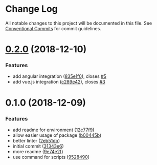 # Change Log

All notable changes to this project will be documented in this file.
See [Conventional Commits](https://conventionalcommits.org) for commit guidelines.

# [0.2.0](https://github.com/Dapp-Stack/Dapp-Stack/compare/v0.1.6...v0.2.0) (2018-12-10)


### Features

* add angular integration ([835e1f0](https://github.com/Dapp-Stack/Dapp-Stack/commit/835e1f0)), closes [#5](https://github.com/Dapp-Stack/Dapp-Stack/issues/5)
* add vue.js integration ([c289e42](https://github.com/Dapp-Stack/Dapp-Stack/commit/c289e42)), closes [#3](https://github.com/Dapp-Stack/Dapp-Stack/issues/3)





# 0.1.0 (2018-12-09)


### Features

* add readme for environment ([12c77f9](https://github.com/Dapp-Stack/Dapp-Stack/commit/12c77f9))
* allow easier usage of package ([b00445b](https://github.com/Dapp-Stack/Dapp-Stack/commit/b00445b))
* better linter ([2eb51db](https://github.com/Dapp-Stack/Dapp-Stack/commit/2eb51db))
* initial commit ([31343e6](https://github.com/Dapp-Stack/Dapp-Stack/commit/31343e6))
* more readme ([9e74e2f](https://github.com/Dapp-Stack/Dapp-Stack/commit/9e74e2f))
* use command for scripts ([9528490](https://github.com/Dapp-Stack/Dapp-Stack/commit/9528490))
